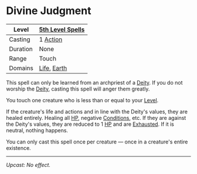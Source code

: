 # Divine Judgment

| Level    | [5th Level Spells](5th%20Level%20Spells.md)                                    |
| -------- | ------------------------------------------------------------------------------ |
| Casting  | 1 [Action](../../../../Game%20Procedures/Core%20Procedures/Action.md)          |
| Duration | None                                                                           |
| Range    | Touch                                                                          |
| Domains  | [Life](../../Spell%20Domains/Life.md), [Earth](../../Spell%20Domains/Earth.md) |

This spell can only be learned from an archpriest of a [Deity](../../../Deities.md). If you do not worship the [Deity](../../../Deities.md), casting this spell will anger them greatly.

You touch one creature who is less than or equal to your [Level](../../../../Player%20Characters/Derived%20Statistics/Level.md).

If the creature's life and actions and in line with the Deity's values, they are healed entirely. Healing all [HP](../../../../Player%20Characters/Derived%20Statistics/Hit%20Points.md), negative [Conditions](../../../../Game%20Procedures/Conditions/{Conditions}.md), etc. If they are against the Deity's values, they are reduced to 1 [HP](../../../../Player%20Characters/Derived%20Statistics/Hit%20Points.md) and are [Exhausted](../../../../Game%20Procedures/Conditions/Exhausted.md). If it is neutral, nothing happens.

You can only cast this spell once per creature — once in a creature's entire existence.

---
*Upcast: No effect.*
